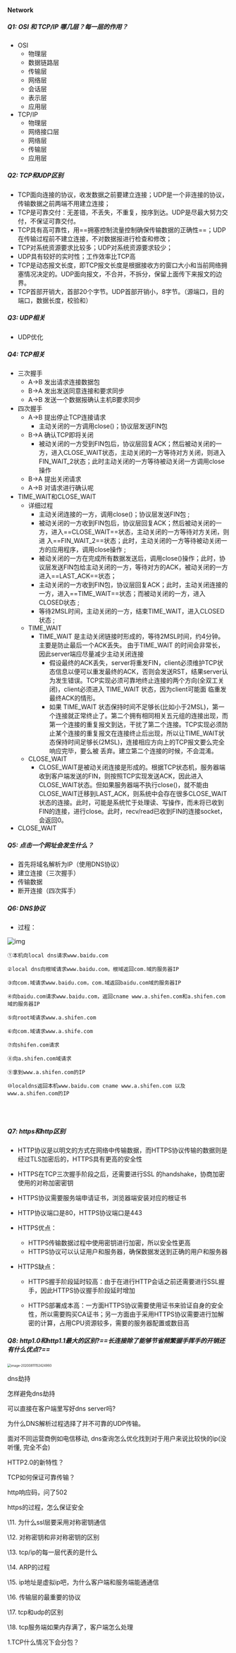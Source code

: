 #### Network

##### Q1: OSI 和 TCP/IP 哪几层？每一层的作用？

- OSI
  - 物理层
  - 数据链路层
  - 传输层
  - 网络层
  - 会话层
  - 表示层
  - 应用层
- TCP/IP
  - 物理层
  - 网络接口层
  - 网络层
  - 传输层
  - 应用层

##### Q2: TCP和UDP区别

- TCP面向连接的协议，收发数据之前要建立连接；UDP是一个非连接的协议，传输数据之前两端不用建立连接；
- TCP是可靠交付：无差错，不丢失，不重复，按序到达。UDP是尽最大努力交付，不保证可靠交付。
- TCP具有高可靠性，用==拥塞控制流量控制确保传输数据的正确性==；UDP在传输过程前不建立连接，不对数据报进行检查和修改；
- TCP对系统资源要求比较多；UDP对系统资源要求较少；
- UDP具有较好的实时性；工作效率比TCP高
- TCP是动态报文长度，即TCP报文长度是根据接收方的窗口大小和当前网络拥塞情况决定的。UDP面向报文，不合并，不拆分，保留上面传下来报文的边界。
- TCP首部开销大，首部20个字节。UDP首部开销小，8字节。（源端口，目的端口，数据长度，校验和）

##### Q3: UDP相关

- UDP优化

##### Q4: TCP相关

- 三次握手
  - A->B 发出请求连接数据包
  - B->A 发出发送同意连接和要求同步
  - A->B 发送一个数据报确认主机B要求同步
- 四次握手
  - A->B 提出停止TCP连接请求
    - 主动关闭的一方调用close()；协议层发送FIN包
  - B->A 确认TCP即将关闭
    - 被动关闭的一方受到FIN包后，协议层回复ACK；然后被动关闭的一方，进入CLOSE_WAIT状态，主动关闭的一方等待对方关闭，则进入FIN_WAIT_2状态；此时主动关闭的一方等待被动关闭一方调用close操作
  - B->A 提出关闭请求
  - A->B 对请求进行确认呢
- TIME_WAIT和CLOSE_WAIT
  - 详细过程
    -  主动关闭连接的一方，调用close()；协议层发送FIN包 ;
    - 被动关闭的一方收到FIN包后，协议层回复ACK；然后被动关闭的一方，进入==CLOSE_WAIT==状态，主动关闭的一方等待对方关闭，则进 入==FIN_WAIT_2==状态；此时，主动关闭的一方等待被动关闭一方的应用程序，调用close操作 ;
    - 被动关闭的一方在完成所有数据发送后，调用close()操作；此时，协议层发送FIN包给主动关闭的一方，等待对方的ACK，被动关闭的一方进入==LAST_ACK==状态；
    - 主动关闭的一方收到FIN包，协议层回复ACK；此时，主动关闭连接的一方，进入==TIME_WAIT==状态；而被动关闭的一方，进入CLOSED状态 ;
    - 等待2MSL时间，主动关闭的一方，结束TIME_WAIT，进入CLOSED状态 ; 
  - TIME_WAIT
    - TIME_WAIT 是主动关闭链接时形成的，等待2MSL时间，约4分钟。主要是防止最后一个ACK丢失。  由于TIME_WAIT 的时间会非常长，因此server端应尽量减少主动关闭连接
      - 假设最终的ACK丢失，server将重发FIN，client必须维护TCP状态信息以便可以重发最终的ACK，否则会发送RST，结果server认为发生错误。TCP实现必须可靠地终止连接的两个方向(全双工关闭)，client必须进入 TIME_WAIT 状态，因为client可能面 临重发最终ACK的情形。
      - 如果 TIME_WAIT 状态保持时间不足够长(比如小于2MSL)，第一个连接就正常终止了。第二个拥有相同相关五元组的连接出现，而第一个连接的重复报文到达，干扰了第二个连接。TCP实现必须防止某个连接的重复报文在连接终止后出现，所以让TIME_WAIT状态保持时间足够长(2MSL)，连接相应方向上的TCP报文要么完全响应完毕，要么被 丢弃。建立第二个连接的时候，不会混淆。
  - CLOSE_WAIT
    - CLOSE_WAIT是被动关闭连接是形成的。根据TCP状态机，服务器端收到客户端发送的FIN，则按照TCP实现发送ACK，因此进入CLOSE_WAIT状态。但如果服务器端不执行close()，就不能由CLOSE_WAIT迁移到LAST_ACK，则系统中会存在很多CLOSE_WAIT状态的连接。此时，可能是系统忙于处理读、写操作，而未将已收到FIN的连接，进行close。此时，recv/read已收到FIN的连接socket，会返回0。
- CLOSE_WAIT

##### Q5: 点击一个网址会发生什么？

- 首先将域名解析为IP（使用DNS协议）
- 建立连接（三次握手）
- 传输数据
- 断开连接（四次挥手）

##### Q6: DNS协议

- 过程： 

<img src="https://images2015.cnblogs.com/blog/464291/201707/464291-20170703113844956-354755333.jpg" alt="img"  />

    ①本机向local dns请求www.baidu.com
    
    ②local dns向根域请求www.baidu.com，根域返回com.域的服务器IP
    
    ③向com.域请求www.baidu.com，com.域返回baidu.com域的服务器IP
    
    ④向baidu.com请求www.baidu.com，返回cname www.a.shifen.com和a.shifen.com域的服务器IP
    
    ⑤向root域请求www.a.shifen.com
    
    ⑥向com.域请求www.a.shife.com
    
    ⑦向shifen.com请求
    
    ⑧向a.shifen.com域请求
    
    ⑨拿到www.a.shifen.com的IP
    
    ⑩localdns返回本机www.baidu.com cname www.a.shifen.com 以及 www.a.shifen.com的IP


​    
​    
##### Q7: https和http区别

- HTTP协议是以明文的方式在网络中传输数据，而HTTPS协议传输的数据则是经过TLS加密后的，HTTPS具有更高的安全性

- HTTPS在TCP三次握手阶段之后，还需要进行SSL 的handshake，协商加密使用的对称加密密钥

- HTTPS协议需要服务端申请证书，浏览器端安装对应的根证书

- HTTP协议端口是80，HTTPS协议端口是443

- HTTPS优点：

  - HTTPS传输数据过程中使用密钥进行加密，所以安全性更高
  - HTTPS协议可以认证用户和服务器，确保数据发送到正确的用户和服务器

- HTTPS缺点：

  - HTTPS握手阶段延时较高：由于在进行HTTP会话之前还需要进行SSL握手，因此HTTPS协议握手阶段延时增加

  - HTTPS部署成本高：一方面HTTPS协议需要使用证书来验证自身的安全性，所以需要购买CA证书；另一方面由于采用HTTPS协议需要进行加解密的计算，占用CPU资源较多，需要的服务器配置或数目高



##### Q8: http1.0和http1.1最大的区别?==长连接除了能够节省频繁握手挥手的开销还有什么优点?==

<img src="/img/http0.png" alt="image-20200811152424993" style="zoom:50%;" />



dns劫持

怎样避免dns劫持

可以直接在客户端里写好dns server吗?

为什么DNS解析过程选择了并不可靠的UDP传输。

面对不同运营商例如电信移动, dns查询怎么优化找到对于用户来说比较快的ip(没听懂, 完全不会)

HTTP2.0的新特性？

TCP如何保证可靠传输？

http响应码，问了502



https的过程，怎么保证安全 

  \11. 为什么ssl层要采用对称密钥通信 

  \12. 对称密钥和非对称密钥的区别 

  \13. tcp/ip的每一层代表的是什么 

  \14. ARP的过程 

  \15. ip地址是虚拟ip吧，为什么客户端和服务端能通通信 

  \16. 传输层的最重要的协议 

  \17. tcp和udp的区别 

  \18. tcp服务端如果内存满了，客户端怎么处理

1.TCP什么情况下会分包？